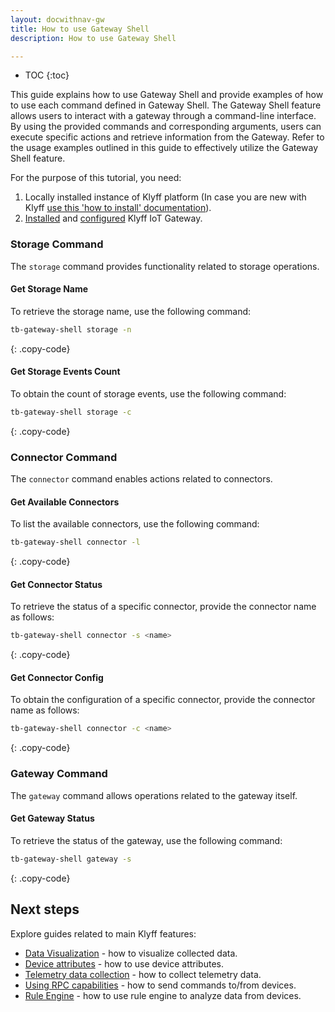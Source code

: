 ```yaml
---
layout: docwithnav-gw
title: How to use Gateway Shell
description: How to use Gateway Shell

---
```


* TOC
{:toc}


This guide explains how to use Gateway Shell and provide examples of how to use each command defined in Gateway Shell.
The Gateway Shell feature allows users to interact with a gateway through a command-line interface.
By using the provided commands and corresponding arguments, users can execute specific actions and retrieve information 
from the Gateway. Refer to the usage examples outlined in this guide to effectively utilize the Gateway Shell feature.

For the purpose of this tutorial, you need:  
1. Locally installed instance of Klyff platform (In case you are new with Klyff [use this 'how to install' documentation](/docs/user-guide/install/installation-options/)).
2. [Installed](/docs/iot-gateway/installation/) and [configured](/docs/iot-gateway/configuration/) Klyff IoT Gateway.

### Storage Command
The `storage` command provides functionality related to storage operations.

#### Get Storage Name
To retrieve the storage name, use the following command:

```bash
tb-gateway-shell storage -n
```
{: .copy-code}

#### Get Storage Events Count
To obtain the count of storage events, use the following command:

```bash
tb-gateway-shell storage -c
```
{: .copy-code}

### Connector Command
The `connector` command enables actions related to connectors.

#### Get Available Connectors
To list the available connectors, use the following command:

```bash
tb-gateway-shell connector -l
```
{: .copy-code}

#### Get Connector Status
To retrieve the status of a specific connector, provide the connector name as follows:

```bash
tb-gateway-shell connector -s <name>
```
{: .copy-code}

#### Get Connector Config
To obtain the configuration of a specific connector, provide the connector name as follows:

```bash
tb-gateway-shell connector -c <name>
```
{: .copy-code}

### Gateway Command
The `gateway` command allows operations related to the gateway itself.

#### Get Gateway Status
To retrieve the status of the gateway, use the following command:

```bash
tb-gateway-shell gateway -s
```
{: .copy-code}

## Next steps

Explore guides related to main Klyff features:

 - [Data Visualization](/docs/user-guide/visualization/) - how to visualize collected data.
 - [Device attributes](/docs/user-guide/attributes/) - how to use device attributes.
 - [Telemetry data collection](/docs/user-guide/telemetry/) - how to collect telemetry data.
 - [Using RPC capabilities](/docs/user-guide/rpc/) - how to send commands to/from devices.
 - [Rule Engine](/docs/user-guide/rule-engine/) - how to use rule engine to analyze data from devices.
